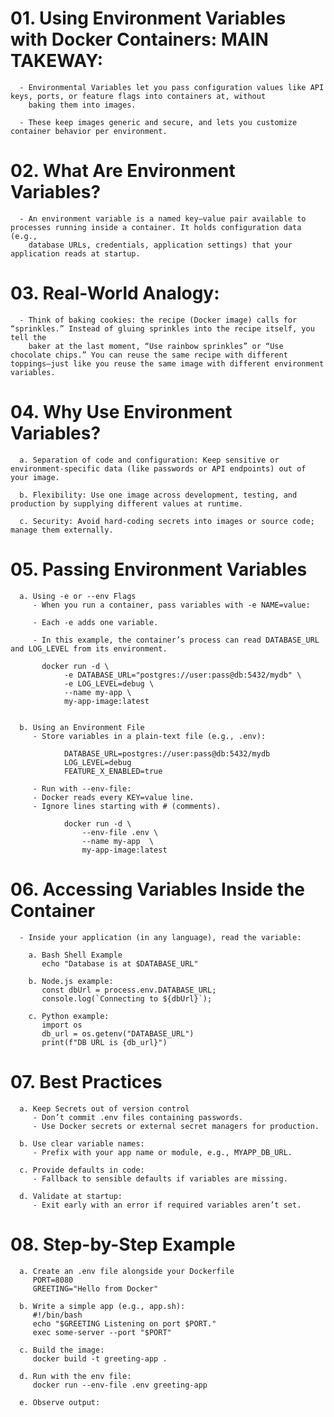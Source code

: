 # 01. Using Environment Variables with Docker Containers: MAIN TAKEWAY:
      - Environmental Variables let you pass configuration values like API keys, ports, or feature flags into containers at, without 
        baking them into images.
      
      - These keep images generic and secure, and lets you customize container behavior per environment.


# 02. What Are Environment Variables?
      - An environment variable is a named key–value pair available to processes running inside a container. It holds configuration data (e.g., 
        database URLs, credentials, application settings) that your application reads at startup.
      

# 03. Real-World Analogy:
      - Think of baking cookies: the recipe (Docker image) calls for “sprinkles.” Instead of gluing sprinkles into the recipe itself, you tell the 
        baker at the last moment, “Use rainbow sprinkles” or “Use chocolate chips.” You can reuse the same recipe with different toppings—just like you reuse the same image with different environment variables.


# 04. Why Use Environment Variables?
      a. Separation of code and configuration: Keep sensitive or environment-specific data (like passwords or API endpoints) out of your image.

      b. Flexibility: Use one image across development, testing, and production by supplying different values at runtime.

      c. Security: Avoid hard-coding secrets into images or source code; manage them externally.


# 05. Passing Environment Variables
      a. Using -e or --env Flags
         - When you run a container, pass variables with -e NAME=value:

         - Each -e adds one variable.

         - In this example, the container’s process can read DATABASE_URL and LOG_LEVEL from its environment.
           
           docker run -d \
                -e DATABASE_URL="postgres://user:pass@db:5432/mydb" \
                -e LOG_LEVEL=debug \
                --name my-app \
                my-app-image:latest
      

      b. Using an Environment File
         - Store variables in a plain-text file (e.g., .env):
                
                DATABASE_URL=postgres://user:pass@db:5432/mydb
                LOG_LEVEL=debug
                FEATURE_X_ENABLED=true
         
         - Run with --env-file:
         - Docker reads every KEY=value line.
         - Ignore lines starting with # (comments).

                docker run -d \
                    --env-file .env \
                    --name my-app  \
                    my-app-image:latest


# 06. Accessing Variables Inside the Container
      - Inside your application (in any language), read the variable:
        
        a. Bash Shell Example
           echo "Database is at $DATABASE_URL"

        b. Node.js example:
           const dbUrl = process.env.DATABASE_URL;
           console.log(`Connecting to ${dbUrl}`);
        
        c. Python example:
           import os
           db_url = os.getenv("DATABASE_URL")
           print(f"DB URL is {db_url}")


# 07. Best Practices
      a. Keep Secrets out of version control
         - Don’t commit .env files containing passwords.
         - Use Docker secrets or external secret managers for production.
      
      b. Use clear variable names:
         - Prefix with your app name or module, e.g., MYAPP_DB_URL.
      
      c. Provide defaults in code:
         - Fallback to sensible defaults if variables are missing.
      
      d. Validate at startup:
         - Exit early with an error if required variables aren’t set.


# 08. Step-by-Step Example
      
      a. Create an .env file alongside your Dockerfile
         PORT=8080
         GREETING="Hello from Docker"
      
      b. Write a simple app (e.g., app.sh):
         #!/bin/bash
         echo "$GREETING Listening on port $PORT."
         exec some-server --port "$PORT"
      
      c. Build the image:
         docker build -t greeting-app .
      
      d. Run with the env file:
         docker run --env-file .env greeting-app
      
      e. Observe output:
      






